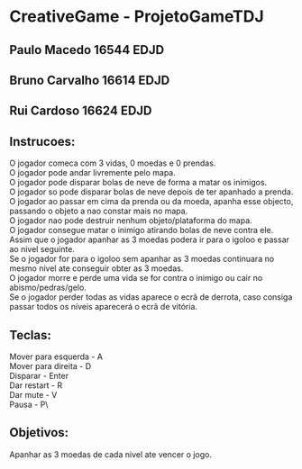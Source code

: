 # CreativeGame - ProjetoGameTDJ

## Paulo Macedo 16544 EDJD
## Bruno Carvalho 16614 EDJD
## Rui Cardoso 16624 EDJD
       
## Instrucoes:

O jogador comeca com 3 vidas, 0 moedas e 0 prendas.\
O jogador pode andar livremente pelo mapa.\
O jogador pode disparar bolas de neve de forma a matar os inimigos.\
O jogador so pode disparar bolas de neve depois de ter apanhado a prenda.\
O jogador ao passar em cima da prenda ou da moeda, apanha esse objecto, passando o objeto a nao constar mais no mapa.\
O jogador nao pode destruir nenhum objeto/plataforma do mapa.\
O jogador consegue matar o inimigo atirando bolas de neve contra ele.\
Assim que o jogador apanhar as 3 moedas podera ir para o igoloo e passar ao nivel seguinte.\
Se o jogador for para o igoloo sem apanhar as 3 moedas continuara no mesmo nivel ate conseguir obter as 3 moedas.\
O jogador morre e perde uma vida se for contra o inimigo ou cair no abismo/pedras/gelo.\
Se o jogador perder todas as vidas aparece o ecrã de derrota, caso consiga passar todos os níveis aparecerá o ecrã de vitória.

## Teclas:

Mover para esquerda - A\
Mover para direita - D\
Disparar - Enter\
Dar restart - R\
Dar mute - V\
Pausa - P\

## Objetivos:

Apanhar as 3 moedas de cada nivel ate vencer o jogo.

